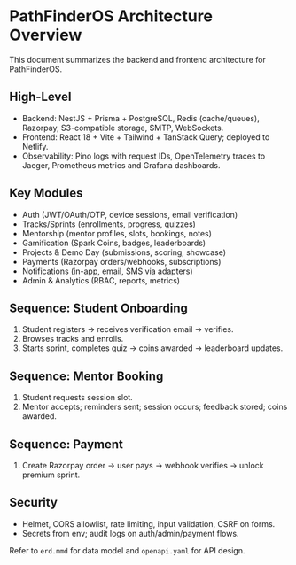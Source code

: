 # PathFinderOS Architecture Overview

This document summarizes the backend and frontend architecture for PathFinderOS.

## High-Level
- Backend: NestJS + Prisma + PostgreSQL, Redis (cache/queues), Razorpay, S3-compatible storage, SMTP, WebSockets.
- Frontend: React 18 + Vite + Tailwind + TanStack Query; deployed to Netlify.
- Observability: Pino logs with request IDs, OpenTelemetry traces to Jaeger, Prometheus metrics and Grafana dashboards.

## Key Modules
- Auth (JWT/OAuth/OTP, device sessions, email verification)
- Tracks/Sprints (enrollments, progress, quizzes)
- Mentorship (mentor profiles, slots, bookings, notes)
- Gamification (Spark Coins, badges, leaderboards)
- Projects & Demo Day (submissions, scoring, showcase)
- Payments (Razorpay orders/webhooks, subscriptions)
- Notifications (in-app, email, SMS via adapters)
- Admin & Analytics (RBAC, reports, metrics)

## Sequence: Student Onboarding
1. Student registers -> receives verification email -> verifies.
2. Browses tracks and enrolls.
3. Starts sprint, completes quiz -> coins awarded -> leaderboard updates.

## Sequence: Mentor Booking
1. Student requests session slot.
2. Mentor accepts; reminders sent; session occurs; feedback stored; coins awarded.

## Sequence: Payment
1. Create Razorpay order -> user pays -> webhook verifies -> unlock premium sprint.

## Security
- Helmet, CORS allowlist, rate limiting, input validation, CSRF on forms.
- Secrets from env; audit logs on auth/admin/payment flows.

Refer to `erd.mmd` for data model and `openapi.yaml` for API design.